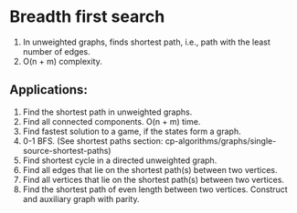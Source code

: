 # Breadth first search

1. In unweighted graphs, finds shortest path, i.e., path with the least number of edges.
2. O(n + m) complexity.

## Applications:

1. Find the shortest path in unweighted graphs.
2. Find all connected components. O(n + m) time.
3. Find fastest solution to a game, if the states form a graph.
4. 0-1 BFS. (See shortest paths section: cp-algorithms/graphs/single-source-shortest-paths)
5. Find shortest cycle in a directed unweighted graph.
6. Find all edges that lie on the shortest path(s) between two vertices.
7. Find all vertices that lie on the shortest path(s) between two vertices.
8. Find the shortest path of even length between two vertices. Construct and auxiliary graph
with parity.
